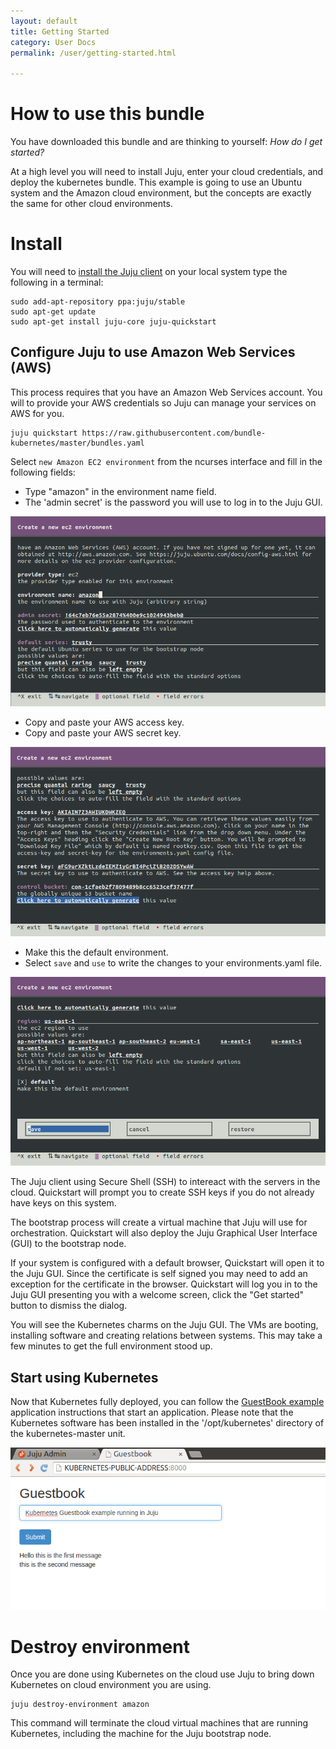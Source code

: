 ```yaml
---
layout: default
title: Getting Started
category: User Docs
permalink: /user/getting-started.html

---
```


# How to use this bundle

You have downloaded this bundle and are thinking to yourself:
*How do I get started?*

At a high level you will need to install Juju, enter your cloud credentials,
and deploy the kubernetes bundle.  This example is going to use an Ubuntu
system and the Amazon cloud environment, but the concepts are exactly the same
for other cloud environments.

# Install

You will need to [install the Juju client](https://juju.ubuntu.com/install) on
your local system type the following in a terminal:

    sudo add-apt-repository ppa:juju/stable
    sudo apt-get update
    sudo apt-get install juju-core juju-quickstart

## Configure Juju to use Amazon Web Services (AWS)

This process requires that you have an Amazon Web Services account.  You will
to provide your AWS credentials so Juju can manage your services on AWS for you.

    juju quickstart https://raw.githubusercontent.com/bundle-kubernetes/master/bundles.yaml

Select `new Amazon EC2 environment` from the ncurses interface and fill in the
following fields:  

- Type "amazon" in the environment name field.
- The 'admin secret' is the password you will use to log in to the Juju GUI.

![](images/quickstart1.png)

- Copy and paste your AWS access key.
- Copy and paste your AWS secret key.

![](images/quickstart2.png)

- Make this the default environment.
- Select `save` and `use` to write the changes to your environments.yaml file.

![](images/quickstart3.png)


The Juju client using Secure Shell (SSH) to intereact with the servers in the
cloud.  Quickstart will prompt you to create SSH keys if you do not already
have keys on this system.

The bootstrap process will create a virtual machine that Juju will use for
orchestration.  Quickstart will also deploy the Juju Graphical User Interface
(GUI) to the bootstrap node.

If your system is configured with a default browser, Quickstart will open it to
the Juju GUI.  Since the certificate is self signed you may need to add an
exception for the certificate in the browser.  Quickstart will log you in to
the Juju GUI presenting you with a welcome screen, click the "Get started"
button to dismiss the dialog.

You will see the Kubernetes charms on the Juju GUI. The VMs are booting,
installing software and creating relations between systems.  This may take a
few minutes to get the full environment stood up.

## Start using Kubernetes

Now that Kubernetes fully deployed, you can follow the [GuestBook
example](guestbook-how-to.html)
application instructions that start an application. Please note that the 
Kubernetes software has been installed in the '/opt/kubernetes' directory
of the kubernetes-master unit.

![](images/guestbook.png)

# Destroy environment

Once you are done using Kubernetes on the cloud use Juju to bring down 
Kubernetes on cloud environment you are using.  

    juju destroy-environment amazon

This command will terminate the cloud virtual machines that are running
Kubernetes, including the machine for the Juju bootstrap node.
